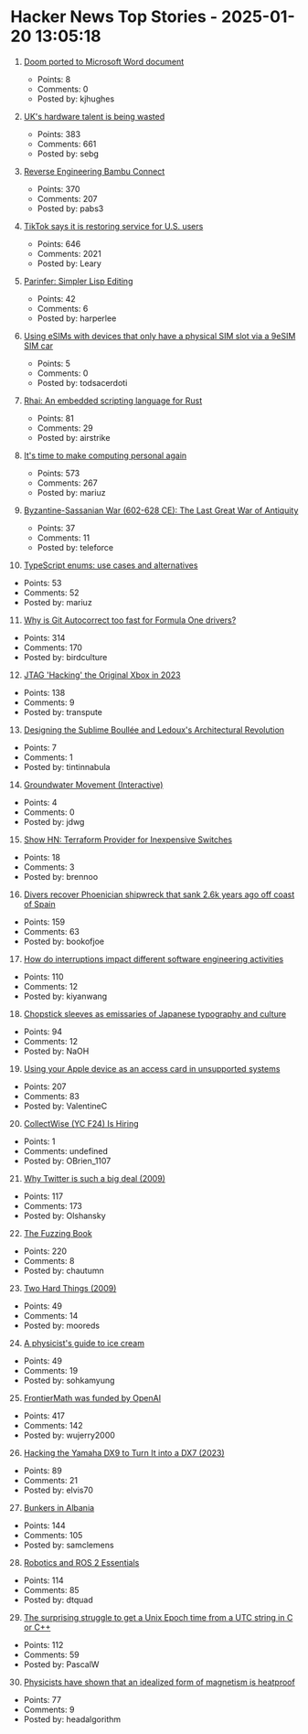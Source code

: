 # Hacker News Top Stories - 2025-01-20 13:05:18

1. [Doom ported to Microsoft Word document](https://github.com/wojciech-graj/doom-docm)
   - Points: 8
   - Comments: 0
   - Posted by: kjhughes

2. [UK's hardware talent is being wasted](https://josef.cn/blog/uk-talent)
   - Points: 383
   - Comments: 661
   - Posted by: sebg

3. [Reverse Engineering Bambu Connect](https://wiki.rossmanngroup.com/wiki/Reverse_Engineering_Bambu_Connect)
   - Points: 370
   - Comments: 207
   - Posted by: pabs3

4. [TikTok says it is restoring service for U.S. users](https://www.nbcnews.com/tech/tech-news/tiktok-says-restoring-service-us-users-rcna188320)
   - Points: 646
   - Comments: 2021
   - Posted by: Leary

5. [Parinfer: Simpler Lisp Editing](https://shaunlebron.github.io/parinfer/)
   - Points: 42
   - Comments: 6
   - Posted by: harperlee

6. [Using eSIMs with devices that only have a physical SIM slot via a 9eSIM SIM car](https://neilzone.co.uk/2025/01/using-esims-with-devices-that-only-have-a-physical-sim-slot-via-a-9esim-sim-card-with-android-and-linux/)
   - Points: 5
   - Comments: 0
   - Posted by: todsacerdoti

7. [Rhai: An embedded scripting language for Rust](https://github.com/rhaiscript/rhai)
   - Points: 81
   - Comments: 29
   - Posted by: airstrike

8. [It's time to make computing personal again](https://www.vintagecomputing.com/index.php/archives/3292/the-pc-is-dead-its-time-to-make-computing-personal-again)
   - Points: 573
   - Comments: 267
   - Posted by: mariuz

9. [Byzantine-Sassanian War (602-628 CE): The Last Great War of Antiquity](https://www.thecollector.com/byzantine-sassanian-war/)
   - Points: 37
   - Comments: 11
   - Posted by: teleforce

10. [TypeScript enums: use cases and alternatives](https://2ality.com/2025/01/typescript-enum-patterns.html)
   - Points: 53
   - Comments: 52
   - Posted by: mariuz

11. [Why is Git Autocorrect too fast for Formula One drivers?](https://blog.gitbutler.com/why-is-git-autocorrect-too-fast-for-formula-one-drivers/)
   - Points: 314
   - Comments: 170
   - Posted by: birdculture

12. [JTAG 'Hacking' the Original Xbox in 2023](https://blog.ret2.io/2023/08/09/jtag-hacking-the-original-xbox-2023/)
   - Points: 138
   - Comments: 9
   - Posted by: transpute

13. [Designing the Sublime Boullée and Ledoux's Architectural Revolution](https://publicdomainreview.org/essay/designing-the-sublime/)
   - Points: 7
   - Comments: 1
   - Posted by: tintinnabula

14. [Groundwater Movement (Interactive)](https://has.concord.org/groundwater-movement.html)
   - Points: 4
   - Comments: 0
   - Posted by: jdwg

15. [Show HN: Terraform Provider for Inexpensive Switches](https://github.com/brennoo/terraform-provider-hrui)
   - Points: 18
   - Comments: 3
   - Posted by: brennoo

16. [Divers recover Phoenician shipwreck that sank 2.6k years ago off coast of Spain](https://www.smithsonianmag.com/smart-news/divers-recover-ancient-shipwreck-that-sank-2600-years-ago-off-the-coast-of-spain-180985778/)
   - Points: 159
   - Comments: 63
   - Posted by: bookofjoe

17. [How do interruptions impact different software engineering activities](https://rdel.substack.com/p/rdel-75-how-do-interruptions-impact)
   - Points: 110
   - Comments: 12
   - Posted by: kiyanwang

18. [Chopstick sleeves as emissaries of Japanese typography and culture](https://letterformarchive.org/news/this-just-in-chopstick-sleeves-as-emissaries-of-japanese-typography-and-culture/)
   - Points: 94
   - Comments: 12
   - Posted by: NaOH

19. [Using your Apple device as an access card in unsupported systems](https://github.com/kormax/apple-device-as-access-card)
   - Points: 207
   - Comments: 83
   - Posted by: ValentineC

20. [CollectWise (YC F24) Is Hiring](https://www.ycombinator.com/companies/collectwise/jobs/miUmVns-founding-engineer)
   - Points: 1
   - Comments: undefined
   - Posted by: OBrien_1107

21. [Why Twitter is such a big deal (2009)](https://paulgraham.com/twitter.html)
   - Points: 117
   - Comments: 173
   - Posted by: Olshansky

22. [The Fuzzing Book](https://www.fuzzingbook.org/)
   - Points: 220
   - Comments: 8
   - Posted by: chautumn

23. [Two Hard Things (2009)](https://martinfowler.com/bliki/TwoHardThings.html)
   - Points: 49
   - Comments: 14
   - Posted by: mooreds

24. [A physicist's guide to ice cream](https://physicsworld.com/a/a-physicists-guide-to-ice-cream-the-complex-science-behind-one-of-the-worlds-most-popular-desserts/)
   - Points: 49
   - Comments: 19
   - Posted by: sohkamyung

25. [FrontierMath was funded by OpenAI](https://www.lesswrong.com/posts/cu2E8wgmbdZbqeWqb/meemi-s-shortform)
   - Points: 417
   - Comments: 142
   - Posted by: wujerry2000

26. [Hacking the Yamaha DX9 to Turn It into a DX7 (2023)](https://ajxs.me/blog/Hacking_the_Yamaha_DX9_To_Turn_It_Into_a_DX7.html)
   - Points: 89
   - Comments: 21
   - Posted by: elvis70

27. [Bunkers in Albania](https://en.wikipedia.org/wiki/Bunkers_in_Albania)
   - Points: 144
   - Comments: 105
   - Posted by: samclemens

28. [Robotics and ROS 2 Essentials](https://henkirobotics.com/robotics-and-ros-2-essentials-course-announcement/)
   - Points: 114
   - Comments: 85
   - Posted by: dtquad

29. [The surprising struggle to get a Unix Epoch time from a UTC string in C or C++](https://berthub.eu/articles/posts/how-to-get-a-unix-epoch-from-a-utc-date-time-string/)
   - Points: 112
   - Comments: 59
   - Posted by: PascalW

30. [Physicists have shown that an idealized form of magnetism is heatproof](https://www.quantamagazine.org/heat-destroys-all-order-except-for-in-this-one-special-case-20250116/)
   - Points: 77
   - Comments: 9
   - Posted by: headalgorithm

